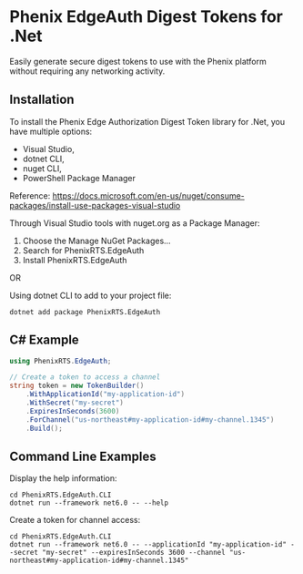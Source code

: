 # Phenix EdgeAuth Digest Tokens for .Net

Easily generate secure digest tokens to use with the Phenix platform without requiring any networking activity.

## Installation

To install the Phenix Edge Authorization Digest Token library for .Net, you have multiple options:
 * Visual Studio,
 * dotnet CLI,
 * nuget CLI,
 * PowerShell Package Manager

Reference:
https://docs.microsoft.com/en-us/nuget/consume-packages/install-use-packages-visual-studio

Through Visual Studio tools with nuget.org as a Package Manager:

 1. Choose the Manage NuGet Packages...
 1. Search for PhenixRTS.EdgeAuth
 1. Install PhenixRTS.EdgeAuth

OR

Using dotnet CLI to add to your project file:

```
dotnet add package PhenixRTS.EdgeAuth
```

## C# Example

```C#
using PhenixRTS.EdgeAuth;

// Create a token to access a channel
string token = new TokenBuilder()
	.WithApplicationId("my-application-id")
	.WithSecret("my-secret")
	.ExpiresInSeconds(3600)
	.ForChannel("us-northeast#my-application-id#my-channel.1345")
	.Build();
```

## Command Line Examples

Display the help information:
```shell script
cd PhenixRTS.EdgeAuth.CLI
dotnet run --framework net6.0 -- --help
```

Create a token for channel access:
```shell script
cd PhenixRTS.EdgeAuth.CLI
dotnet run --framework net6.0 -- --applicationId "my-application-id" --secret "my-secret" --expiresInSeconds 3600 --channel "us-northeast#my-application-id#my-channel.1345"
```
